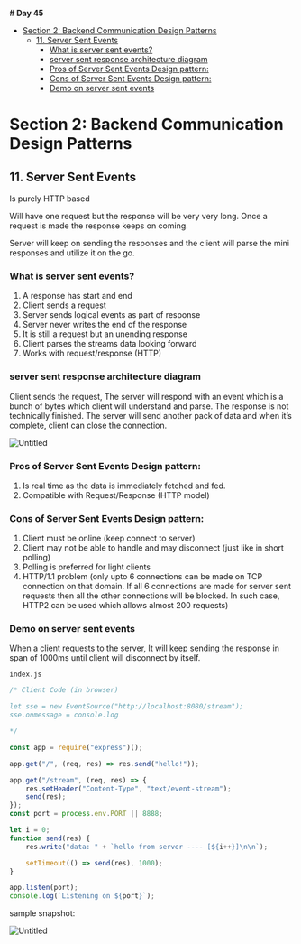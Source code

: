 **# Day 45**

- [Section 2: Backend Communication Design Patterns](#section-2-backend-communication-design-patterns)
  - [11. Server Sent Events](#11-server-sent-events)
    - [What is server sent events?](#what-is-server-sent-events)
    - [server sent response architecture diagram](#server-sent-response-architecture-diagram)
    - [Pros of Server Sent Events Design pattern:](#pros-of-server-sent-events-design-pattern)
    - [Cons of Server Sent Events Design pattern:](#cons-of-server-sent-events-design-pattern)
    - [Demo on server sent events](#demo-on-server-sent-events)

# Section 2: Backend Communication Design Patterns

## 11. Server Sent Events

Is purely HTTP based

Will have one request but the response will be very very long. Once a request is made the response keeps on coming.

Server will keep on sending the responses and the client will parse the mini responses and utilize it on the go.

### What is server sent events?

1. A response has start and end
2. Client sends a request
3. Server sends logical events as part of response
4. Server never writes the end of the response
5. It is still a request but an unending response
6. Client parses the streams data looking forward
7. Works with request/response (HTTP)

### server sent response architecture diagram

Client sends the request, The server will respond with an event which is a bunch of bytes which client will understand and parse. The response is not technically finished. The server will send another pack of data and when it’s complete, client can close the connection.

![Untitled](https://github.com/pankaj485/60daysoflearning/assets/61234787/7ada71e1-ab00-4c13-b001-590de3882009)

### Pros of Server Sent Events Design pattern:

1. Is real time as the data is immediately fetched and fed.
2. Compatible with Request/Response (HTTP model)

### Cons of Server Sent Events Design pattern:

1. Client must be online (keep connect to server)
2. Client may not be able to handle and may disconnect (just like in short polling)
3. Polling is preferred for light clients
4. HTTP/1.1 problem (only upto 6 connections can be made on TCP connection on that domain. If all 6 connections are made for server sent requests then all the other connections will be blocked. In such case, HTTP2 can be used which allows almost 200 requests)

### Demo on server sent events

When a client requests to the server, It will keep sending the response in span of 1000ms until client will disconnect by itself.

`index.js`

```jsx
/* Client Code (in browser)

let sse = new EventSource("http://localhost:8080/stream");
sse.onmessage = console.log

*/

const app = require("express")();

app.get("/", (req, res) => res.send("hello!"));

app.get("/stream", (req, res) => {
	res.setHeader("Content-Type", "text/event-stream");
	send(res);
});
const port = process.env.PORT || 8888;

let i = 0;
function send(res) {
	res.write("data: " + `hello from server ---- [${i++}]\n\n`);

	setTimeout(() => send(res), 1000);
}

app.listen(port);
console.log(`Listening on ${port}`);
```

sample snapshot:

![Untitled](https://github.com/pankaj485/60daysoflearning/assets/61234787/76326504-ba21-40dd-87a5-11eb2f2cd876)
